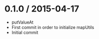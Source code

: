 
0.1.0 / 2015-04-17
==================
  
  * putValueAt
  * First commit in order to initialize mapUtils
  * Initial commit
